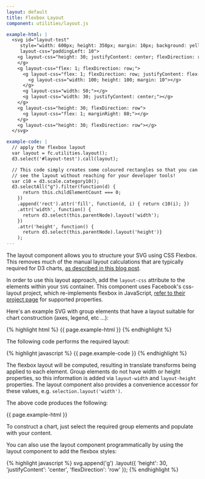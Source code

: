```yaml
---
layout: default
title: Flexbox Layout
component: utilities/layout.js

example-html: |
  <svg id="layout-test"
     style="width: 600px; height: 350px; margin: 10px; background: yellow"
     layout-css="paddingLeft: 10">
    <g layout-css="height: 30; justifyContent: center; flexDirection: row;">
    </g>
    <g layout-css="flex: 1; flexDirection: row;">
      <g layout-css="flex: 1; flexDirection: row; justifyContent: flex-end;">
        <g layout-css="width: 100; height: 100; margin: 10"></g>
      </g>
      <g layout-css="width: 50;"></g>
      <g layout-css="width: 30; justifyContent: center;"></g>
    </g>
    <g layout-css="height: 30; flexDirection: row">
      <g layout-css="flex: 1; marginRight: 80;"></g>
    </g>
    <g layout-css="height: 30; flexDirection: row"></g>
  </svg>

example-code: |
  // apply the flexbox layout
  var layout = fc.utilities.layout();
  d3.select('#layout-test').call(layout);

  // This code simply creates some coloured rectangles so that you can
  // see the layout without reaching for your developer tools!
  var c10 = d3.scale.category10();
  d3.selectAll("g").filter(function(d) {
      return this.childElementCount === 0;
    })
    .append('rect').attr('fill', function(d, i) { return c10(i); })
    .attr('width', function() {
      return d3.select(this.parentNode).layout('width');
    })
    .attr('height', function() {
      return d3.select(this.parentNode).layout('height')}
    );
---
```


The layout component allows you to structure your SVG using CSS Flexbox. This removes much of the manual layout calculations that are typically required for D3 charts, [as described in this blog post](http://blog.scottlogic.com/2015/02/02/svg-layout-flexbox.html).

In order to use this layout approach, add the `layout-css` attribute to the elements within your `SVG` container. This component uses Facebook's css-layout project, which re-implements flexbox in JavaScript, [refer to their project page](https://github.com/facebook/css-layout) for supported properties.

Here's an example SVG with group elements that have a layout suitable for chart construction (axes, legend, etc ...):

{% highlight html %}
{{ page.example-html }}
{% endhighlight %}

The following code performs the required layout:

{% highlight javascript %}
{{ page.example-code }}
{% endhighlight %}

The flexbox layout will be computed, resulting in translate transforms being applied to each element. Group elements do not have width or height properties, so this information is added via `layout-width` and `layout-height` properties. The layout component also provides a convenience accessor for these values, e.g. `selection.layout('width')`.

The above code produces the following:

{{ page.example-html }}
<script type="text/javascript">
(function() {
    {{ page.example-code }}
}());
</script>

To construct a chart, just select the required group elements and populate with your content.

You can also use the layout component programmatically by using the layout component to add the flexbox styles:

{% highlight javascript %}
svg.append('g')
  .layout({
      'height': 30,
      'justifyContent': 'center',
      'flexDirection': 'row'
  });
{% endhighlight %}